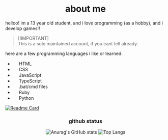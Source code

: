 <!DOCTYPE html>
<html>
<body>
  <div align="center">
    <h1>about me</h1>
  </div>
</body>

helloo! im a 13 year old student, and i love programming (as a hobby), and i develop games!!  
> [!IMPORTANT]\
> This is a solo maintained account, if you cant tell already.  

here are a few programming languages i like or learned:  

- <img src="https://cdn.simpleicons.org/html5/E34F26" height="15"> HTML
- <img src="https://cdn.simpleicons.org/css3/1572B6" height="15"> CSS
- <img src="https://cdn.simpleicons.org/javascript/F7DF1E" height="15"> JavaScript
- <img src="https://cdn.simpleicons.org/typescript/3178C6" height="15"> TypeScript
- <img src="https://upload.wikimedia.org/wikipedia/commons/8/87/Windows_logo_-_2021.svg" height="15"> .bat/cmd files
- <img src="https://cdn.simpleicons.org/ruby/CC342D" height="15"> Ruby
- <img src="https://cdn.simpleicons.org/python/3776AB" height="15"> Python

[![Readme Card](https://github-readme-stats.vercel.app/api/pin/?username=anuraghazra&repo=github-readme-stats&theme=transparent)](https://github.com/anuraghazra/github-readme-stats)

<div align="center">
  <h3>github status</h3>
  <img src="https://github-readme-stats.vercel.app/api?username=Originallityy&show_icons=true&theme=transparent" alt="Anurag's GitHub stats"/>
  <img src="https://github-readme-stats.vercel.app/api/top-langs/?username=Originallityy&layout=compact&langs_count=16&theme=transparent" alt="Top Langs"/>

</div>
